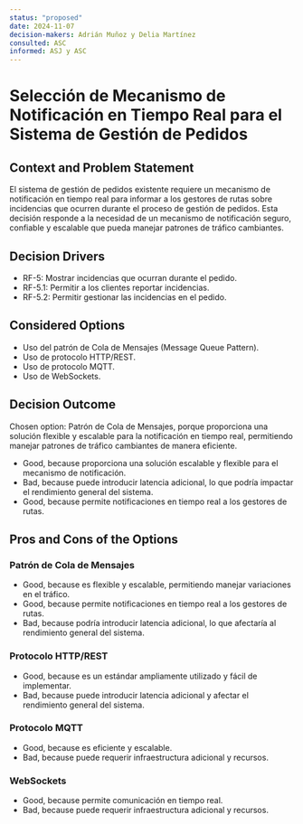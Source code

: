 ```yaml
---
status: "proposed"
date: 2024-11-07
decision-makers: Adrián Muñoz y Delia Martínez
consulted: ASC
informed: ASJ y ASC
---
```


# Selección de Mecanismo de Notificación en Tiempo Real para el Sistema de Gestión de Pedidos

## Context and Problem Statement

El sistema de gestión de pedidos existente requiere un mecanismo de notificación en tiempo real para informar a los gestores de rutas sobre incidencias que ocurren durante el proceso de gestión de pedidos. Esta decisión responde a la necesidad de un mecanismo de notificación seguro, confiable y escalable que pueda manejar patrones de tráfico cambiantes.

## Decision Drivers

* RF-5: Mostrar incidencias que ocurran durante el pedido.
* RF-5.1: Permitir a los clientes reportar incidencias.
* RF-5.2: Permitir gestionar las incidencias en el pedido.

## Considered Options

* Uso del patrón de Cola de Mensajes (Message Queue Pattern).
* Uso de protocolo HTTP/REST.
* Uso de protocolo MQTT.
* Uso de WebSockets.

## Decision Outcome

Chosen option: Patrón de Cola de Mensajes, porque proporciona una solución flexible y escalable para la notificación en tiempo real, permitiendo manejar patrones de tráfico cambiantes de manera eficiente.


* Good, because proporciona una solución escalable y flexible para el mecanismo de notificación.
* Bad, because puede introducir latencia adicional, lo que podría impactar el rendimiento general del sistema.
* Good, because permite notificaciones en tiempo real a los gestores de rutas.

## Pros and Cons of the Options

### Patrón de Cola de Mensajes

* Good, because es flexible y escalable, permitiendo manejar variaciones en el tráfico.
* Good, because permite notificaciones en tiempo real a los gestores de rutas.
* Bad, because podría introducir latencia adicional, lo que afectaría al rendimiento general del sistema.

### Protocolo HTTP/REST

* Good, because es un estándar ampliamente utilizado y fácil de implementar.
* Bad, because puede introducir latencia adicional y afectar el rendimiento general del sistema.

### Protocolo MQTT

* Good, because es eficiente y escalable.
* Bad, because puede requerir infraestructura adicional y recursos.

### WebSockets

* Good, because permite comunicación en tiempo real.
* Bad, because puede requerir infraestructura adicional y recursos.